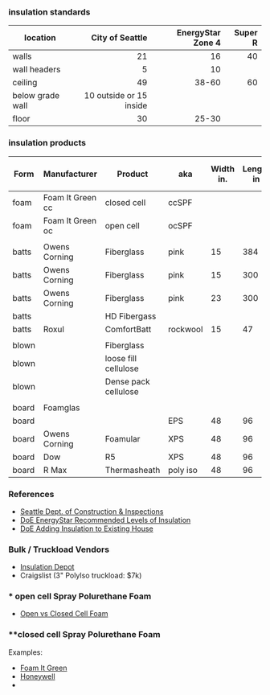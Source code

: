 
### insulation standards

| location | City of Seattle | EnergyStar Zone 4 | Super R |
| -------- | -------: | --------: | --------: |
| walls    | 21      | 16    | 40 |  |
| wall headers       | 5     | 10 |  |
| ceiling  | 49      | 38-60 | 60 |  |
| below grade wall | 10 outside or 15 inside | |
| floor    | 30      | 25-30 |   |

### insulation products

| Form  | Manufacturer     | Product              | aka      | Width in. | Length in | Depth In. | R value | R / in | Coverage sf. | cubic feet | Price | Cost / cf | Cost / R / in | 
|-------|------------------|----------------------|----------|-----------|-----------|-----------|---------|--------|--------------|------------|-------|-----------|---------------| 
| foam  | Foam It Green cc | closed cell          | ccSPF    |           |           | 1         |         | 6.5    | 1200         | 100        | $1429 | $14.3     | $2.2          | 
| foam  | Foam It Green oc | open cell            | ocSPF    |           |           | 1         |         | 3.5    | 1202         | 100        | $749  | $7.5      | $2.1          | 
|       |                  |                      |          |           |           |           |         |        |              |            |       |           |               | 
| batts | Owens Corning    | Fiberglass           | pink     | 15        | 384       | 3.5       | 13      | 3.7    | 40           | 12         | $15   | $1.3      | $0.3          | 
| batts | Owens Corning    | Fiberglass           | pink     | 15        | 300       | 9         | 30      | 3.3    | 31           | 23         | $20   | $0.8      | $0.2          | 
| batts | Owens Corning    | Fiberglass           | pink     | 23        | 300       | 9         | 30      | 3.3    | 48           | 36         | $56   | $1.6      | $0.5          | 
| batts |                  | HD Fibergass         |          |           |           |           |         | 4.3    |              |            |       |           |               | 
| batts | Roxul            | ComfortBatt          | rockwool | 15        | 47        | 3.5       | 15      | 4.3    | 60           | 18         | $46   | $2.6      | $0.6          | 
|       |                  |                      |          |           |           |           |         |        |              |            |       |           |               | 
| blown |                  | Fiberglass           |          |           |           |           |         | 2.5    |              |            |       |           |               | 
| blown |                  | loose fill cellulose |          |           |           |           |         | 3.6    | 9            | 13         | 12    | $0.9      | $0.3          | 
| blown |                  | Dense pack cellulose |          |           |           |           |         | 3.8    |              |            |       |           |               | 
|       |                  |                      |          |           |           |           |         |        |              |            |       |           |               | 
| board | Foamglas         |                      |          |           |           |           |         | 3.8    |              |            |       |           | $0.0          | 
| board |                  |                      | EPS      | 48        | 96        | 2         | 7.7     | 3.9    | 32           | 5          | 21.65 | $4.1      | $1.1          | 
| board | Owens Corning    | Foamular             | XPS      | 48        | 96        | 1         | 5       | 5.0    | 32           | 3          | 31.22 | $11.7     | $2.3          | 
| board | Dow              | R5                   | XPS      | 48        | 96        | 2         | 10      | 5.0    | 32           | 5          | 30    | $5.6      | $1.1          | 
| board | R Max            | Thermasheath         | poly iso | 48        | 96        | 2         | 13.1    | 6.6    | 32           | 5          | 32.35 | $6.1      | $0.9          | 


### References

* [Seattle Dept. of Construction & Inspections](http://www.seattle.gov/dpd/codesrules/codes/energy/overview/)
* [DoE EnergyStar Recommended Levels of Insulation](https://www.energystar.gov/index.cfm?c=home_sealing.hm_improvement_insulation_table)
* [DoE Adding Insulation to Existing House](http://web.ornl.gov/sci/roofs+walls/insulation/ins_06.html)

### Bulk / Truckload Vendors
* [Insulation Depot](http://www.insulationdepot.com/index.cfm)
* Craigslist (3" PolyIso truckload: $7k)

### * open cell Spray Polurethane Foam

* [Open vs Closed Cell Foam](http://www.energsmart.com/spray-foam-insulation/open-vs-closed-cell-foam.html)

### **closed cell Spray Polurethane Foam

Examples:
* [Foam It Green](https://www.sprayfoamkit.com)
* [Honeywell](https://www.honeywell-blowingagents.com/applications/spray-polyurethane-foam-insulation/)
* []()
